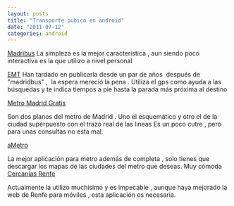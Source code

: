 ```yaml
---
layout: posts
title: "Transporte pubico en android"
date: "2011-07-12"
categories: android
---
```


[Madribus](https://market.android.com/details?id=com.spartancoders.madribus&feature=search_result "Madridbus") La simpleza es la mejor característica , aun siendo poco interactiva es la que utilizo a nivel personal

[EMT](https://market.android.com/details?id=es.emtmadrid.emt&feature=search_result "EMT") Han tardado en publicarla desde un par de años  después de "madridbus" ,  la espera mereció la pena . Utiliza el gps como ayuda a las búsquedas y te indica tiempos a pie hasta la parada más próxima al destino

[Metro Madrid Gratis](https://market.android.com/details?id=com.adianteventures.metromadrid&feature=search_result "Metro Madrid Gratis")

Son dos planos del metro de Madrid . Uno el esquemático y otro el de la ciudad superpuesto con el trazo real de las lineas Es un poco cutre , pero para unas consultas no esta mal.

[aMetro](https://market.android.com/details?id=org.ametro&feature=search_result "aMetro")

La mejor aplicación para metro además de completa , solo tienes que descargar los mapas de las ciudades del metro que deseas. Muy cómoda [Cercanías Renfe](https://market.android.com/details?id=com.jonsegador.Renfe&feature=search_result "Cercanias Renfe")

Actualmente la utilizo muchísimo y es impecable , aunque haya mejorado la web de Renfe para móviles , esta aplicación es necesaria.
